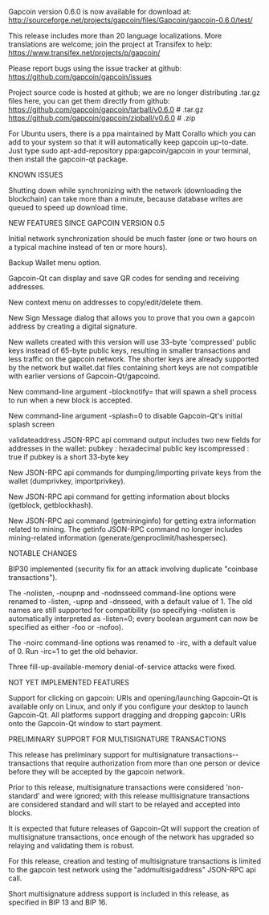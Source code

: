 Gapcoin version 0.6.0 is now available for download at:
http://sourceforge.net/projects/gapcoin/files/Gapcoin/gapcoin-0.6.0/test/

This release includes more than 20 language localizations.
More translations are welcome; join the
project at Transifex to help:
https://www.transifex.net/projects/p/gapcoin/

Please report bugs using the issue tracker at github:
https://github.com/gapcoin/gapcoin/issues

Project source code is hosted at github; we are no longer
distributing .tar.gz files here, you can get them
directly from github:
https://github.com/gapcoin/gapcoin/tarball/v0.6.0  # .tar.gz
https://github.com/gapcoin/gapcoin/zipball/v0.6.0  # .zip

For Ubuntu users, there is a ppa maintained by Matt Corallo which
you can add to your system so that it will automatically keep
gapcoin up-to-date.  Just type
sudo apt-add-repository ppa:gapcoin/gapcoin
in your terminal, then install the gapcoin-qt package.


KNOWN ISSUES

Shutting down while synchronizing with the network
(downloading the blockchain) can take more than a minute,
because database writes are queued to speed up download
time.


NEW FEATURES SINCE GAPCOIN VERSION 0.5

Initial network synchronization should be much faster
(one or two hours on a typical machine instead of ten or more
hours).

Backup Wallet menu option.

Gapcoin-Qt can display and save QR codes for sending
and receiving addresses.

New context menu on addresses to copy/edit/delete them.

New Sign Message dialog that allows you to prove that you
own a gapcoin address by creating a digital
signature.

New wallets created with this version will
use 33-byte 'compressed' public keys instead of
65-byte public keys, resulting in smaller
transactions and less traffic on the gapcoin
network. The shorter keys are already supported
by the network but wallet.dat files containing
short keys are not compatible with earlier
versions of Gapcoin-Qt/gapcoind.

New command-line argument -blocknotify=<command>
that will spawn a shell process to run <command> 
when a new block is accepted.

New command-line argument -splash=0 to disable
Gapcoin-Qt's initial splash screen

validateaddress JSON-RPC api command output includes
two new fields for addresses in the wallet:
pubkey : hexadecimal public key
iscompressed : true if pubkey is a short 33-byte key

New JSON-RPC api commands for dumping/importing
private keys from the wallet (dumprivkey, importprivkey).

New JSON-RPC api command for getting information about
blocks (getblock, getblockhash).

New JSON-RPC api command (getmininginfo) for getting
extra information related to mining. The getinfo
JSON-RPC command no longer includes mining-related
information (generate/genproclimit/hashespersec).



NOTABLE CHANGES

BIP30 implemented (security fix for an attack involving
duplicate "coinbase transactions").

The -nolisten, -noupnp and -nodnsseed command-line
options were renamed to -listen, -upnp and -dnsseed,
with a default value of 1. The old names are still
supported for compatibility (so specifying -nolisten
is automatically interpreted as -listen=0; every
boolean argument can now be specified as either
-foo or -nofoo).

The -noirc command-line options was renamed to
-irc, with a default value of 0. Run -irc=1 to
get the old behavior.

Three fill-up-available-memory denial-of-service
attacks were fixed.


NOT YET IMPLEMENTED FEATURES

Support for clicking on gapcoin: URIs and
opening/launching Gapcoin-Qt is available only on Linux,
and only if you configure your desktop to launch
Gapcoin-Qt. All platforms support dragging and dropping
gapcoin: URIs onto the Gapcoin-Qt window to start
payment.


PRELIMINARY SUPPORT FOR MULTISIGNATURE TRANSACTIONS

This release has preliminary support for multisignature
transactions-- transactions that require authorization
from more than one person or device before they
will be accepted by the gapcoin network.

Prior to this release, multisignature transactions
were considered 'non-standard' and were ignored;
with this release multisignature transactions are
considered standard and will start to be relayed
and accepted into blocks.

It is expected that future releases of Gapcoin-Qt
will support the creation of multisignature transactions,
once enough of the network has upgraded so relaying
and validating them is robust.

For this release, creation and testing of multisignature
transactions is limited to the gapcoin test network using
the "addmultisigaddress" JSON-RPC api call.

Short multisignature address support is included in this
release, as specified in BIP 13 and BIP 16.
